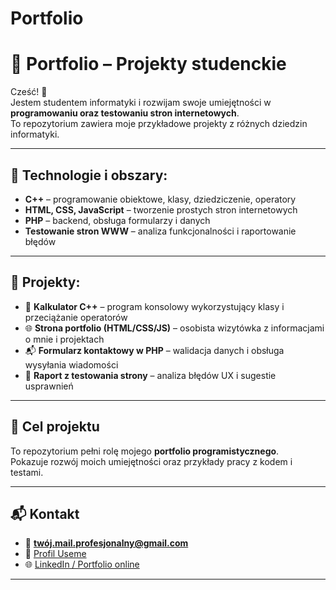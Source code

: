 # Portfolio
# 💼 Portfolio – Projekty studenckie

Cześć! 👋  
Jestem studentem informatyki i rozwijam swoje umiejętności w **programowaniu oraz testowaniu stron internetowych**.  
To repozytorium zawiera moje przykładowe projekty z różnych dziedzin informatyki.

---

## 🧠 Technologie i obszary:
- **C++** – programowanie obiektowe, klasy, dziedziczenie, operatory  
- **HTML, CSS, JavaScript** – tworzenie prostych stron internetowych  
- **PHP** – backend, obsługa formularzy i danych  
- **Testowanie stron WWW** – analiza funkcjonalności i raportowanie błędów

---

## 📁 Projekty:
- 🧮 **Kalkulator C++** – program konsolowy wykorzystujący klasy i przeciążanie operatorów  
- 🌐 **Strona portfolio (HTML/CSS/JS)** – osobista wizytówka z informacjami o mnie i projektach  
- 📬 **Formularz kontaktowy w PHP** – walidacja danych i obsługa wysyłania wiadomości  
- 🧪 **Raport z testowania strony** – analiza błędów UX i sugestie usprawnień  

---

## 🚀 Cel projektu
To repozytorium pełni rolę mojego **portfolio programistycznego**.  
Pokazuje rozwój moich umiejętności oraz przykłady pracy z kodem i testami.

---

## 📬 Kontakt
- 📧 **twój.mail.profesjonalny@gmail.com**  
- 💼 [Profil Useme](https://useme.com/pl/)  
- 🌐 [LinkedIn / Portfolio online](#)

---
